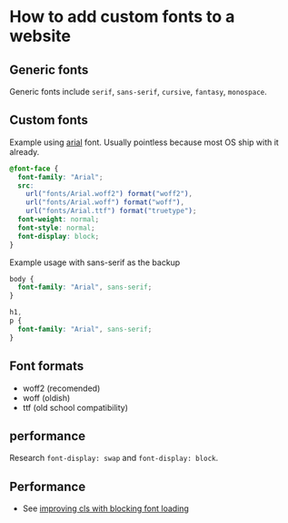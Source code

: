 # How to add custom fonts to a website

## Generic fonts

Generic fonts include `serif`, `sans-serif`, `cursive`, `fantasy`, `monospace`.

## Custom fonts

Example using [arial](../659) font. Usually pointless because most OS ship with it already.

```css
@font-face {
  font-family: "Arial";
  src:
    url("fonts/Arial.woff2") format("woff2"),
    url("fonts/Arial.woff") format("woff"),
    url("fonts/Arial.ttf") format("truetype");
  font-weight: normal;
  font-style: normal;
  font-display: block;
}
```

Example usage with sans-serif as the backup

```css
body {
  font-family: "Arial", sans-serif;
}

h1,
p {
  font-family: "Arial", sans-serif;
}
```

## Font formats

- woff2 (recomended)
- woff (oldish)
- ttf (old school compatibility)

## performance

Research `font-display: swap` and `font-display: block`.

## Performance

- See [improving cls with blocking font loading](../565)
